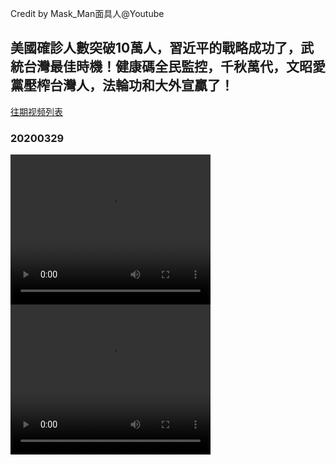 Credit by Mask_Man面具人@Youtube
## 美國確診人數突破10萬人，習近平的戰略成功了，武統台灣最佳時機！健康碼全民監控，千秋萬代，文昭愛黨壓榨台灣人，法輪功和大外宣贏了！
[往期视频列表](/Mask_Man面具人/list.html)
### 20200329
<video width="320" height="240" controls>
  <source src="/Mask_Man面具人/videos/20200329_miEsP-o3sl4-split-001.mp4" type="video/mp4">
</video>
<video width="320" height="240" controls>
  <source src="/Mask_Man面具人/videos/20200329_miEsP-o3sl4-split-002.mp4" type="video/mp4">
</video>
